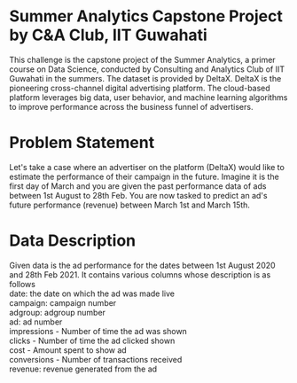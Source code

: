 # Summer Analytics Capstone Project by C&A Club, IIT Guwahati
This challenge is the capstone project of the Summer Analytics, a primer course on Data Science, conducted by Consulting and Analytics Club of IIT Guwahati in the summers. The dataset is provided by DeltaX. DeltaX is the pioneering cross-channel digital advertising platform. The cloud-based platform leverages big data, user behavior, and machine learning algorithms to improve performance across the business funnel of advertisers.

# Problem Statement
Let's take a case where an advertiser on the platform (DeltaX) would like to estimate the performance of their campaign in the future. Imagine it is the first day of March and you are given the past performance data of ads between 1st August to 28th Feb. You are now tasked to predict an ad's future performance (revenue) between March 1st and March 15th.

# Data Description
Given data is the ad performance for the dates between 1st August 2020 and 28th Feb 2021. It contains various columns whose description is as follows  
date: the date on which the ad was made live  
campaign: campaign number  
adgroup: adgroup number  
ad: ad number  
impressions - Number of time the ad was shown  
clicks - Number of time the ad clicked shown  
cost - Amount spent to show ad  
conversions - Number of transactions received  
revenue: revenue generated from the ad  
